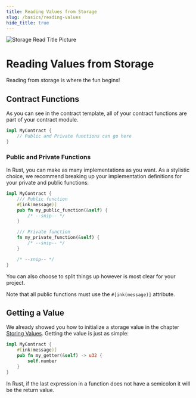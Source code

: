 ```yaml
---
title: Reading Values from Storage
slug: /basics/reading-values
hide_title: true
---
```


![Storage Read Title Picture](/img/title/storage-read.svg)

# Reading Values from Storage

Reading from storage is where the fun begins!

## Contract Functions

As you can see in the contract template, all of your contract functions are part of your contract module.

```rust
impl MyContract {
    // Public and Private functions can go here
}
```

### Public and Private Functions

In Rust, you can make as many implementations as you want. As a stylistic choice, we recommend
breaking up your implementation definitions for your private and public functions:

```rust
impl MyContract {
    /// Public function
    #[ink(message)]
    pub fn my_public_function(&self) {
        /* --snip-- */
    }

    /// Private function
    fn my_private_function(&self) {
        /* --snip-- */
    }

    /* --snip-- */
}
```

You can also choose to split things up however is most clear for your project.

Note that all public functions must use the `#[ink(message)]` attribute.

## Getting a Value

We already showed you how to initialize a storage value in the chapter [Storing Values](./storing-values.md).
Getting the value is just as simple:

```rust
impl MyContract {
    #[ink(message)]
    pub fn my_getter(&self) -> u32 {
        self.number
    }
}
```

In Rust, if the last expression in a function does not have a semicolon it will be the return value.

